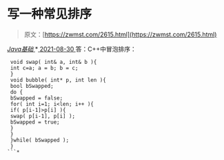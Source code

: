 <!--yml
category: 未分类
date: 0001-01-01 00:00:00
--->

# 写一种常见排序

> 原文：[https://zwmst.com/2615.html](https://zwmst.com/2615.html)

   [ *Java基础* ](https://zwmst.com/java%e5%9f%ba%e7%a1%80)*[ <time datetime="2021-08-30T09:17:53+08:00"> 2021-08-30 </time> ](https://zwmst.com/2615.html)  答：C++中冒泡排序：

```
 void swap( int& a, int& b ){ 
 int c=a; a = b; b = c; 
 } 
 void bubble( int* p, int len ){ 
 bool bSwapped; 
 do { 
 bSwapped = false; 
 for( int i=1; i<len; i++ ){ 
 if( p[i-1]>p[i] ){ 
 swap( p[i-1], p[i] ); 
 bSwapped = true; 
 } 
 } 
 }while( bSwapped ); 
 } 
```*